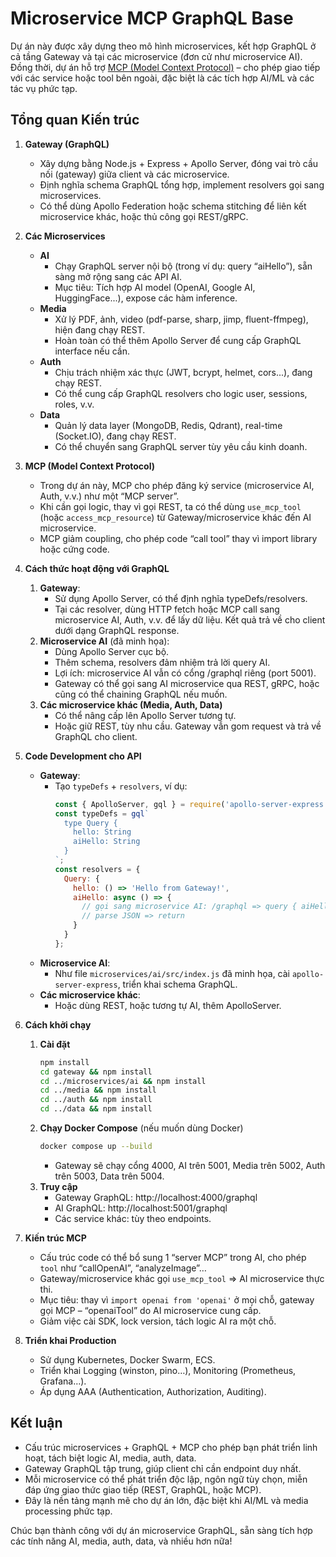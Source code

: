 # Microservice MCP GraphQL Base

Dự án này được xây dựng theo mô hình microservices, kết hợp GraphQL ở cả tầng Gateway và tại các microservice (đơn cử như microservice AI). Đồng thời, dự án hỗ trợ [MCP (Model Context Protocol)](https://github.com/modelcontextprotocol) – cho phép giao tiếp với các service hoặc tool bên ngoài, đặc biệt là các tích hợp AI/ML và các tác vụ phức tạp.

## Tổng quan Kiến trúc

1. **Gateway (GraphQL)**  
   - Xây dựng bằng Node.js + Express + Apollo Server, đóng vai trò cầu nối (gateway) giữa client và các microservice.  
   - Định nghĩa schema GraphQL tổng hợp, implement resolvers gọi sang microservices.  
   - Có thể dùng Apollo Federation hoặc schema stitching để liên kết microservice khác, hoặc thủ công gọi REST/gRPC.  

2. **Các Microservices**  
   - **AI**  
     - Chạy GraphQL server nội bộ (trong ví dụ: query “aiHello”), sẵn sàng mở rộng sang các API AI.  
     - Mục tiêu: Tích hợp AI model (OpenAI, Google AI, HuggingFace...), expose các hàm inference.  
   - **Media**  
     - Xử lý PDF, ảnh, video (pdf-parse, sharp, jimp, fluent-ffmpeg), hiện đang chạy REST.  
     - Hoàn toàn có thể thêm Apollo Server để cung cấp GraphQL interface nếu cần.  
   - **Auth**  
     - Chịu trách nhiệm xác thực (JWT, bcrypt, helmet, cors...), đang chạy REST.  
     - Có thể cung cấp GraphQL resolvers cho logic user, sessions, roles, v.v.  
   - **Data**  
     - Quản lý data layer (MongoDB, Redis, Qdrant), real-time (Socket.IO), đang chạy REST.  
     - Có thể chuyển sang GraphQL server tùy yêu cầu kinh doanh.  

3. **MCP (Model Context Protocol)**  
   - Trong dự án này, MCP cho phép đăng ký service (microservice AI, Auth, v.v.) như một “MCP server”.  
   - Khi cần gọi logic, thay vì gọi REST, ta có thể dùng `use_mcp_tool` (hoặc `access_mcp_resource`) từ Gateway/microservice khác đến AI microservice.  
   - MCP giảm coupling, cho phép code “call tool” thay vì import library hoặc cứng code.  

4. **Cách thức hoạt động với GraphQL**  
   1. **Gateway**:  
      - Sử dụng Apollo Server, có thể định nghĩa typeDefs/resolvers.  
      - Tại các resolver, dùng HTTP fetch hoặc MCP call sang microservice AI, Auth, v.v. để lấy dữ liệu. Kết quả trả về cho client dưới dạng GraphQL response.  
   2. **Microservice AI** (đã minh họa):  
      - Dùng Apollo Server cục bộ.  
      - Thêm schema, resolvers đảm nhiệm trả lời query AI.  
      - Lợi ích: microservice AI vẫn có cổng /graphql riêng (port 5001).  
      - Gateway có thể gọi sang AI microservice qua REST, gRPC, hoặc cũng có thể chaining GraphQL nếu muốn.  
   3. **Các microservice khác (Media, Auth, Data)**  
      - Có thể nâng cấp lên Apollo Server tương tự.  
      - Hoặc giữ REST, tùy nhu cầu. Gateway vẫn gom request và trả về GraphQL cho client.

5. **Code Development cho API**  
   - **Gateway**:  
     - Tạo `typeDefs` + `resolvers`, ví dụ:
       ```js
       const { ApolloServer, gql } = require('apollo-server-express');
       const typeDefs = gql`
         type Query {
           hello: String
           aiHello: String
         }
       `;
       const resolvers = {
         Query: {
           hello: () => 'Hello from Gateway!',
           aiHello: async () => {
             // gọi sang microservice AI: /graphql => query { aiHello }
             // parse JSON => return
           }
         }
       };
       ```
   - **Microservice AI**:  
     - Như file `microservices/ai/src/index.js` đã minh họa, cài `apollo-server-express`, triển khai schema GraphQL.  
   - **Các microservice khác**:  
     - Hoặc dùng REST, hoặc tương tự AI, thêm ApolloServer.  

6. **Cách khởi chạy**  
   1. **Cài đặt**  
      ```bash
      npm install
      cd gateway && npm install
      cd ../microservices/ai && npm install
      cd ../media && npm install
      cd ../auth && npm install
      cd ../data && npm install
      ```
   2. **Chạy Docker Compose** (nếu muốn dùng Docker)  
      ```bash
      docker compose up --build
      ```
      - Gateway sẽ chạy cổng 4000, AI trên 5001, Media trên 5002, Auth trên 5003, Data trên 5004.
   3. **Truy cập**  
      - Gateway GraphQL: http://localhost:4000/graphql  
      - AI GraphQL: http://localhost:5001/graphql  
      - Các service khác: tùy theo endpoints.  

7. **Kiến trúc MCP**  
   - Cấu trúc code có thể bổ sung 1 “server MCP” trong AI, cho phép `tool` như “callOpenAI”, “analyzeImage”…  
   - Gateway/microservice khác gọi `use_mcp_tool` => AI microservice thực thi.  
   - Mục tiêu: thay vì `import openai from 'openai'` ở mọi chỗ, gateway gọi MCP – “openaiTool” do AI microservice cung cấp.  
   - Giảm việc cài SDK, lock version, tách logic AI ra một chỗ.  

8. **Triển khai Production**  
   - Sử dụng Kubernetes, Docker Swarm, ECS.  
   - Triển khai Logging (winston, pino…), Monitoring (Prometheus, Grafana…).  
   - Áp dụng AAA (Authentication, Authorization, Auditing).  

## Kết luận

- Cấu trúc microservices + GraphQL + MCP cho phép bạn phát triển linh hoạt, tách biệt logic AI, media, auth, data.  
- Gateway GraphQL tập trung, giúp client chỉ cần endpoint duy nhất.  
- Mỗi microservice có thể phát triển độc lập, ngôn ngữ tùy chọn, miễn đáp ứng giao thức giao tiếp (REST, GraphQL, hoặc MCP).  
- Đây là nền tảng mạnh mẽ cho dự án lớn, đặc biệt khi AI/ML và media processing phức tạp.

Chúc bạn thành công với dự án microservice GraphQL, sẵn sàng tích hợp các tính năng AI, media, auth, data, và nhiều hơn nữa!
